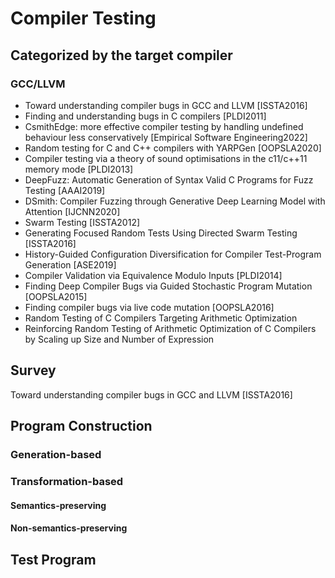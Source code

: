 # Compiler Testing

## Categorized by the target compiler

### GCC/LLVM

+ Toward understanding compiler bugs in GCC and LLVM [ISSTA2016]
+ Finding and understanding bugs in C compilers [PLDI2011]
+ CsmithEdge: more effective compiler testing by handling undefined behaviour less conservatively [Empirical Software Engineering2022]
+ Random testing for C and C++ compilers with YARPGen [OOPSLA2020]
+ Compiler testing via a theory of sound optimisations in the c11/c++11 memory mode [PLDI2013]
+ DeepFuzz: Automatic Generation of Syntax Valid C Programs for Fuzz Testing [AAAI2019]
+ DSmith: Compiler Fuzzing through Generative Deep Learning Model with Attention [IJCNN2020]
+ Swarm Testing [ISSTA2012]
+ Generating Focused Random Tests Using Directed Swarm Testing [ISSTA2016]
+ History-Guided Configuration Diversification for Compiler Test-Program Generation [ASE2019]
+ Compiler Validation via Equivalence Modulo Inputs [PLDI2014]
+ Finding Deep Compiler Bugs via Guided Stochastic Program Mutation [OOPSLA2015]
+ Finding compiler bugs via live code mutation [OOPSLA2016]
+ Random Testing of C Compilers Targeting Arithmetic Optimization
+ Reinforcing Random Testing of Arithmetic Optimization of C Compilers by Scaling up Size and Number of Expression

## Survey
Toward understanding compiler bugs in GCC and LLVM [ISSTA2016]

## Program Construction

### Generation-based

### Transformation-based

#### Semantics-preserving

#### Non-semantics-preserving

## Test Program


